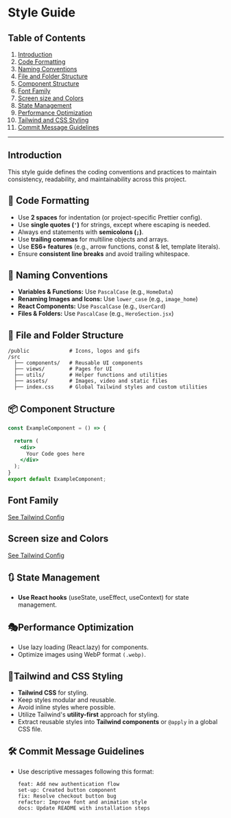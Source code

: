 # Style Guide

## Table of Contents
1. [Introduction](#introduction)
2. [Code Formatting](#code-formatting)
3. [Naming Conventions](#naming-conventions)
4. [File and Folder Structure](#file-and-folder-structure)
5. [Component Structure](#component-structure)
6. [Font Family](#font-family)
7. [Screen size and Colors](#screen-size-and-colors)
8. [State Management](#state-management)
9. [Performance Optimization](#performance-optimization)
10. [Tailwind and CSS Styling](#tailwind-and-css-styling)
11. [Commit Message Guidelines](#commit-message-guidelines)

---

## Introduction
This style guide defines the coding conventions and practices to maintain consistency, readability, and maintainability across this project.

## 📄 Code Formatting
- Use **2 spaces** for indentation (or project-specific Prettier config).
- Use **single quotes (`'`)** for strings, except where escaping is needed.
- Always end statements with **semicolons (`;`)**.
- Use **trailing commas** for multiline objects and arrays.
- Use **ES6+ features** (e.g., arrow functions, const & let, template literals).
- Ensure **consistent line breaks** and avoid trailing whitespace.

## 📝 Naming Conventions
- **Variables & Functions:** Use `PascalCase` (e.g., `HomeData`)
- **Renaming Images and Icons:** Use `lower_case` (e.g., `image_home`)
- **React Components:** Use `PascalCase` (e.g., `UserCard`)
- **Files & Folders:** Use `PascalCase` (e.g., `HeroSection.jsx`)

## 📂 File and Folder Structure
```
/public             # Icons, logos and gifs
/src
  ├── components/   # Reusable UI components
  ├── views/        # Pages for UI
  ├── utils/        # Helper functions and utilities
  ├── assets/       # Images, video and static files
  ├── index.css     # Global Tailwind styles and custom utilities
```

## 📦 Component Structure
```jsx
const ExampleComponent = () => {
  
  return (
    <div>
      Your Code goes here
    </div>
  );
}
export default ExampleComponent;
```
## Font Family
[See Tailwind Config](tailwind.config.js)

## Screen size and Colors
[See Tailwind Config](tailwind.config.js)
             

## 🔃 State Management
- **Use React hooks** (useState, useEffect, useContext) for state management.

## 🎭Performance Optimization
- Use lazy loading (React.lazy) for components.
- Optimize images using WebP format ``(.webp)``.

## 🔵Tailwind and CSS Styling
- **Tailwind CSS** for styling.
- Keep styles modular and reusable.
- Avoid inline styles where possible.
- Utilize Tailwind's **utility-first** approach for styling.
- Extract reusable styles into **Tailwind components** or `@apply` in a global CSS file.

## 🛠️ Commit Message Guidelines
- Use descriptive messages following this format:
  ```
  feat: Add new authentication flow
  set-up: Created button component
  fix: Resolve checkout button bug
  refactor: Improve font and animation style
  docs: Update README with installation steps
  ```



